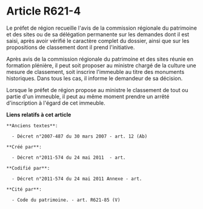# Article R621-4

Le préfet de région recueille l'avis de la commission régionale du patrimoine et des sites ou de sa délégation permanente sur
les demandes dont il est saisi, après avoir vérifié le caractère complet du dossier, ainsi que sur les propositions de
classement dont il prend l'initiative.

Après avis de la commission régionale du patrimoine et des sites réunie en formation plénière, il peut soit proposer au
ministre chargé de la culture une mesure de classement, soit inscrire l'immeuble au titre des monuments historiques. Dans
tous les cas, il informe le demandeur de sa décision.

Lorsque le préfet de région propose au ministre le classement de tout ou partie d'un immeuble, il peut au même moment prendre
un arrêté d'inscription à l'égard de cet immeuble.

**Liens relatifs à cet article**

	**Anciens textes**:

	  - Décret n°2007-487 du 30 mars 2007 - art. 12 (Ab)

	**Créé par**:

	  - Décret n°2011-574 du 24 mai 2011  - art.

	**Codifié par**:

	  - Décret n°2011-574 du 24 mai 2011 Annexe - art.

	**Cité par**:

	  - Code du patrimoine. - art. R621-85 (V)
